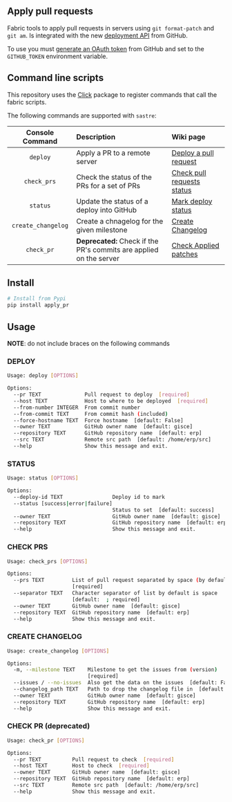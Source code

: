 ## Apply pull requests

Fabric tools to apply pull requests in servers using `git format-patch` and
`git am`.
Is integrated with the new [deployment
API](https://developer.github.com/v3/repos/deployments/) from GitHub.

To use you must [generate an OAuth token](https://github.com/settings/tokens/new)
from GitHub and set to the `GITHUB_TOKEN` environment variable.

## Command line scripts

This repository uses the [Click](http://click.pocoo.org/5/) package to
register commands that call the fabric scripts.

The following commands are supported with `sastre`:

| Console Command    | Description                                                         | Wiki page                                |
|:---------------:   |:--------------------------------------------------------------------|:---------------------------------------- |
| `deploy`           | Apply a PR to a remote server                                       | [Deploy a pull request](#DEPLOY)         |
| `check_prs`        | Check the status of the PRs for a set of PRs                        | [Check pull requests status](#CHECK-PRS) |
| `status`           | Update the status of a deploy into GitHub                           | [Mark deploy status](#STATUS)            |
| `create_changelog` | Create a chnagelog for the given milestone                          | [Create Changelog](#CREATE-CHANGELOG)    |
| `check_pr`         | **Deprecated:** Check if the PR's commits are applied on the server | [Check Applied patches](#CHECK-PR)       |

## Install

```bash
# Install from Pypi
pip install apply_pr
```

## Usage

**NOTE**: do not include braces on the following commands

### DEPLOY

```bash
Usage: deploy [OPTIONS]

Options:
  --pr TEXT              Pull request to deploy  [required]
  --host TEXT            Host to where to be deployed  [required]
  --from-number INTEGER  From commit number
  --from-commit TEXT     From commit hash (included)
  --force-hostname TEXT  Force hostname  [default: False]
  --owner TEXT           GitHub owner name  [default: gisce]
  --repository TEXT      GitHub repository name  [default: erp]
  --src TEXT             Remote src path  [default: /home/erp/src]
  --help                 Show this message and exit.
```

### STATUS

```bash
Usage: status [OPTIONS]

Options:
  --deploy-id TEXT                Deploy id to mark
  --status [success|error|failure]
                                  Status to set  [default: success]
  --owner TEXT                    GitHub owner name  [default: gisce]
  --repository TEXT               GitHub repository name  [default: erp]
  --help                          Show this message and exit.
```

### CHECK PRS

```bash
Usage: check_prs [OPTIONS]

Options:
  --prs TEXT         List of pull request separated by space (by default)
                     [required]
  --separator TEXT   Character separator of list by default is space
                     [default:  ; required]
  --owner TEXT       GitHub owner name  [default: gisce]
  --repository TEXT  GitHub repository name  [default: erp]
  --help             Show this message and exit.
```

### CREATE CHANGELOG

```bash
Usage: create_changelog [OPTIONS]

Options:
  -m, --milestone TEXT    Milestone to get the issues from (version)
                          [required]
  --issues / --no-issues  Also get the data on the issues  [default: False]
  --changelog_path TEXT   Path to drop the changelog file in  [default: /tmp]
  --owner TEXT            GitHub owner name  [default: gisce]
  --repository TEXT       GitHub repository name  [default: erp]
  --help                  Show this message and exit.
```

### CHECK PR (deprecated)

```bash
Usage: check_pr [OPTIONS]

Options:
  --pr TEXT          Pull request to check  [required]
  --host TEXT        Host to check  [required]
  --owner TEXT       GitHub owner name  [default: gisce]
  --repository TEXT  GitHub repository name  [default: erp]
  --src TEXT         Remote src path  [default: /home/erp/src]
  --help             Show this message and exit.
```